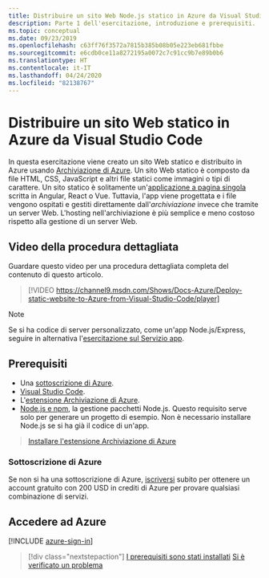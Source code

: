 ```yaml
---
title: Distribuire un sito Web Node.js statico in Azure da Visual Studio Code
description: Parte 1 dell'esercitazione, introduzione e prerequisiti.
ms.topic: conceptual
ms.date: 09/23/2019
ms.openlocfilehash: c63ff76f3572a7815b385b08b05e223eb681fbbe
ms.sourcegitcommit: e6cdb0ce11a8272195a0072c7c91cc9b7e89b0b6
ms.translationtype: HT
ms.contentlocale: it-IT
ms.lasthandoff: 04/24/2020
ms.locfileid: "82138767"
---
```

# <a name="deploy-a-static-website-to-azure-from-visual-studio-code"></a>Distribuire un sito Web statico in Azure da Visual Studio Code

In questa esercitazione viene creato un sito Web statico e distribuito in Azure usando [Archiviazione di Azure](https://docs.microsoft.com/azure/storage). Un sito Web statico è composto da file HTML, CSS, JavaScript e altri file statici come immagini o tipi di carattere. Un sito statico è solitamente un'[applicazione a pagina singola](https://en.wikipedia.org/wiki/Single-page_application) scritta in Angular, React o Vue. Tuttavia, l'app viene progettata e i file vengono ospitati e gestiti direttamente dall'_archiviazione_ invece che tramite un server Web. L'hosting nell'archiviazione è più semplice e meno costoso rispetto alla gestione di un server Web.

## <a name="walkthrough-video"></a>Video della procedura dettagliata

Guardare questo video per una procedura dettagliata completa del contenuto di questo articolo.

> [!VIDEO https://channel9.msdn.com/Shows/Docs-Azure/Deploy-static-website-to-Azure-from-Visual-Studio-Code/player]

> [!NOTE]
> Se si ha codice di server personalizzato, come un'app Node.js/Express, seguire in alternativa l'[esercitazione sul Servizio app](tutorial-vscode-azure-app-service-node-01.md).

## <a name="prerequisites"></a>Prerequisiti

- Una [sottoscrizione di Azure](#azure-subscription).
- [Visual Studio Code](https://code.visualstudio.com/).
- L'[estensione Archiviazione di Azure](https://marketplace.visualstudio.com/items?itemName=ms-azuretools.vscode-azurestorage).
- [Node.js e npm](https://nodejs.org/en/download), la gestione pacchetti Node.js. Questo requisito serve solo per generare un progetto di esempio. Non è necessario installare Node.js se si ha già il codice di un'app.

> <a class="tutorial-install-extension-btn" href="https://marketplace.visualstudio.com/items?itemName=ms-azuretools.vscode-azurestorage">Installare l'estensione Archiviazione di Azure</a>

### <a name="azure-subscription"></a>Sottoscrizione di Azure

Se non si ha una sottoscrizione di Azure, [iscriversi](https://azure.microsoft.com/free/?utm_source=campaign&utm_campaign=vscode-tutorial-static-website&mktingSource=vscode-tutorial-static-website) subito per ottenere un account gratuito con 200 USD in crediti di Azure per provare qualsiasi combinazione di servizi.

## <a name="sign-in-to-azure"></a>Accedere ad Azure

[!INCLUDE [azure-sign-in](includes/azure-sign-in.md)]

> [!div class="nextstepaction"]
> [I prerequisiti sono stati installati](tutorial-vscode-static-website-node-02.md) [Si è verificato un problema](https://www.research.net/r/PWZWZ52?tutorial=node-deployment-staticwebsite&step=getting-started)
